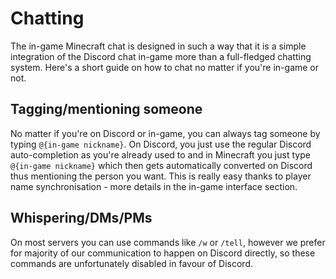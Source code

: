 # Chatting

The in-game Minecraft chat is designed in such a way that it is a simple integration of the Discord chat in-game more than a full-fledged chatting system. Here's a short guide on how to chat no matter if you're in-game or not.

## Tagging/mentioning someone

No matter if you're on Discord or in-game, you can always tag someone by typing ``@{in-game nickname}``. On Discord, you just use the regular Discord auto-completion as you're already used to and in Minecraft you just type ``@{in-game nickname}`` which then gets automatically converted on Discord thus mentioning the person you want. This is really easy thanks to player name synchronisation - more details in the in-game interface section.

## Whispering/DMs/PMs

On most servers you can use commands like ``/w`` or ``/tell``, however we prefer for majority of our communication to happen on Discord directly, so these commands are unfortunately disabled in favour of Discord.
